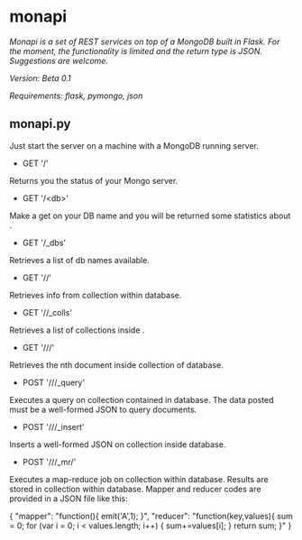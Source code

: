 monapi
==============

*Monapi is a set of REST services on top of a MongoDB built in Flask. For the moment, the functionality is limited and the return type is JSON. Suggestions are welcome.*

*Version: Beta 0.1*

*Requirements: flask, pymongo, json*

monapi.py
--------------

Just start the server on a machine with a MongoDB running server.

* GET '/'

Returns you the status of your Mongo server.

* GET '/\<db\>'

Make a get on your DB name and you will be returned some statistics about <db>.

* GET '/_dbs'

Retrieves a list of db names available.

* GET '/<db>/<coll>'

Retrieves info from <coll> collection within <db> database.

* GET '/<db>/_colls'

Retrieves a list of collections inside <db>.

* GET '/<db>/<coll>/<n>'

Retrieves the nth document inside <coll> collection of <db> database.

* POST '/<db>/<coll>/_query'

Executes a query on <coll> collection contained in <db> database. The data posted must be a well-formed JSON to query documents.

* POST '/<db>/<coll>/_insert'

Inserts a well-formed JSON on <coll> collection inside <db> database.

* POST '/<db>/<coll>/_mr/<output>'

Executes a map-reduce job on <coll> collection within <db> database. Results are stored in <output> collection within <db> database. Mapper and reducer codes are provided in a JSON file like this:

{
    "mapper": "function(){  emit('A',1); }",
    "reducer": "function(key,values){ sum = 0; for (var i = 0; i < values.length; i++) { sum+=values[i]; } return sum; }"
}


